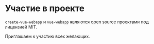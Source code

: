 # Участие в проекте

`creete-vue-webapp` и `vue-webapp` являются open source проектами под лицензией MIT.

Приглашаем к участию всех желающих.